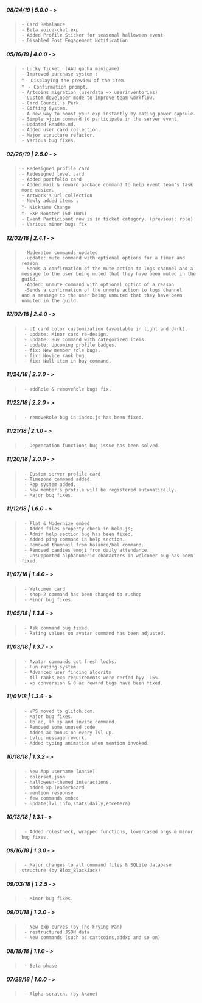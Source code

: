 ##### **08/24/19 | 5.0.0 - >**

   >` - Card Rebalance `   
   >` - Beta voice-chat exp `  
   >` - Added Profile Sticker for seasonal halloween event `   
   >` - Disabled Post Engagement Notification `



##### **05/16/19 | 4.0.0 - >**
   >` - Lucky Ticket. (AAU gacha minigame) `  
   >` - Improved purchase system : `  
         ^ ` - Displaying the preview of the item. `  
         ^ ` - Confirmation prompt.`  
   >` - Artcoins migration (userdata => userinventories) `  
   >` - Custom developer mode to improve team workflow. `  
   >` - Card Council's Perk. `  
   >` - Gifting System. `  
   >` - A new way to boost your exp instantly by eating power capsule. `  
   >` - Simple >join command to participate in the server event. `  
   >` - Updated ReadMe.md. `  
   >` - Added user card collection. `  
   >` - Major structure refactor. `  
   >` - Various bug fixes. `  



##### **02/26/19 | 2.5.0 - >** 

   >` - Redesigned profile card  `   
   >` - Redesigned level card  `  
   >` - Added portfolio card  `  
   >` - Added mail & reward package command to help event team's task more easier.  `     
   >` - Artwork's url collection  `    
   >` - Newly added items :  `    
   			 ^` - Nickname Change  `  
   			 ^` - EXP Booster (50-100%)  `    
   >` - Event Participant now is in ticket category. (previous: role)  `    			
   >` - Various minor bugs fix  `    

##### **12/02/18 | 2.4.1 - >** 

   >` -Moderator commands updated`  
   >` -update: mute command with optional options for a timer and reason`  
   >` -Sends a confirmation of the mute action to logs channel and a message to the user being muted that they have been muted in the guild.`  
   >` -Added: unmute command with optional option of a reason`  
   >` -Sends a confirmation of the unmute action to logs channel     and a message to the user being unmuted that they have been    unmuted in the guild.`  
	
##### **12/02/18 | 2.4.0 - >** 

   >` - UI card color customization (available in light and dark).`  
   >` - update: Minor card re-design.`  
   >` - update: Buy command with categorized items.`  
   >` - update: Upcoming profile badges.`  
   >` - fix: New member role bugs.`  
   >` - fix: Novice rank bug.`  
   >` - fix: Null item in buy command.`  

##### **11/24/18 | 2.3.0 - >** 

   >` - addRole & removeRole bugs fix.`
   
##### **11/22/18 | 2.2.0 - >** 

   >` - removeRole bug in index.js has been fixed.`
  
##### **11/21/18 | 2.1.0 - >** 

   >` - Deprecation functions bug issue has been solved.`
  
##### **11/20/18 | 2.0.0 - >** 

   >` - Custom server profile card`  
   >` - Timezone command added.`  
   >` - Rep system added.`  
   >` - New member's profile will be registered automatically.`  
   >` - Major bug fixes.`

##### **11/12/18 | 1.6.0 - >**

   >` - Flat & Modernize embed`  
   >` - Added files property check in help.js;`  
   >` - Admin help section bug has been fixed.`  
   >` - Added ping command in help section.`  
   >` - Removed thumnail from balance/bal command.`  
   >` - Removed candies emoji from daily attendance.`  
   >` - Unsupported alphanumeric characters in welcomer bug has been fixed.`

##### **11/07/18 | 1.4.0 - >**

   >` - Welcomer card`  
   >` - shop-2 command has been changed to r.shop`  
   >` - Minor bug fixes.`  

##### **11/05/18 | 1.3.8 - >** 

   >` - Ask command bug fixed.`  
   >` - Rating values on avatar command has been adjusted.`

##### **11/03/18 | 1.3.7 - >** 

   >` - Avatar commands got fresh looks.`  
   >` - Fun rating system.`  
   >` - Advanced user finding algoritm`  
   >` - All ranks exp requirements were nerfed byy -15%.`  
   >` - xp conversion & 0 ac reward bugs have been fixed.`

##### **11/01/18 | 1.3.6 - >** 

   >` - VPS moved to glitch.com.`  
   >` - Major bug fixes.`  
   >` - lb ac, lb xp and invite command.`  
   >` - Removed some unused code`  
   >` - Added ac bonus on every lvl up.`  
   >` - Lvlup message rework.`  
   >` - Added typing animation when mention invoked.`

##### **10/18/18 | 1.3.2 - >**

   >` - New App username [Annie]`  
   >` - colorset.json`  
   >` - halloween-themed interactions.`  
   >` - added xp leaderboard`  
   >` - mention response`  
   >` - few commands embed`  
   >` - update(lvl,info,stats,daily,etcetera)`  
   
##### **10/13/18 | 1.3.1 -** > 

   >` - Added rolesCheck, wrapped functions, lowercased args & minor bug fixes.`

##### **09/16/18 | 1.3.0 - >**

   >` - Major changes to all command files & SQLite database structure (by Blox_BlackJack)`

##### **09/03/18 | 1.2.5 - >**

   >` - Minor bug fixes.`

##### **09/01/18 | 1.2.0 - >** 

   >` - New exp curves (by The Frying Pan)`  
   >` - restructured JSON data`  
   >` - New commands (such as cartcoins,addxp and so on)`  

##### **08/18/18 | 1.1.0 - >**

   >` - Beta phase`

##### **07/28/18 | 1.0.0 - >**

   >` - Alpha scratch. (by Akane)`